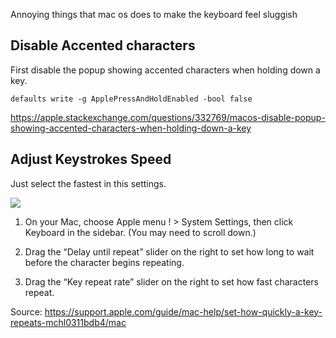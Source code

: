 

Annoying things that mac os does to make the keyboard feel sluggish






## Disable Accented characters

First disable the popup showing accented characters when holding down a key.

```
defaults write -g ApplePressAndHoldEnabled -bool false
```

https://apple.stackexchange.com/questions/332769/macos-disable-popup-showing-accented-characters-when-holding-down-a-key



## Adjust Keystrokes Speed

Just select the fastest in this settings.

![](Screenshot%202023-04-13%20at%205.13.02%20PM.png)

1.  On your Mac, choose Apple menu ! > System Settings, then click Keyboard in the sidebar. (You may need to scroll down.)
    
2.  Drag the “Delay until repeat” slider on the right to set how long to wait before the character begins repeating.
    
3.  Drag the “Key repeat rate” slider on the right to set how fast characters repeat.

Source: https://support.apple.com/guide/mac-help/set-how-quickly-a-key-repeats-mchl0311bdb4/mac
